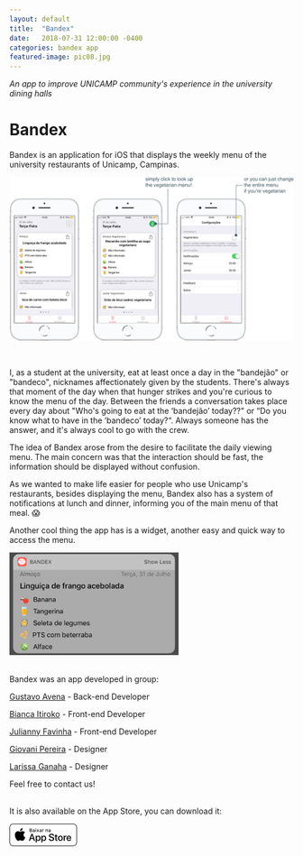 ```yaml
---
layout: default
title:  "Bandex"
date:   2018-07-31 12:00:00 -0400
categories: bandex app
featured-image: pic08.jpg
---
```


_An app to improve UNICAMP community's experience in the university dining halls_

# Bandex


Bandex is an application for iOS that displays the weekly menu of the university restaurants of Unicamp, Campinas.<br>

<img src="https://github.com/julianny-favinha/julianny-favinha.github.io/raw/master/images/bandex/bandex.png" style="padding: 0;display: block;margin: 0 auto;max-height: 100%;max-width: 100%;"><br><br>

I, as a student at the university, eat at least once a day in the "bandejão" or "bandeco", nicknames affectionately given by the students. There's always that moment of the day when that hunger strikes and you're curious to know the menu of the day. Between the friends a conversation takes place every day about "Who's going to eat at the ‘bandejão’ today??" or “Do you know what to have in the ‘bandeco’ today?“. Always someone has the answer, and it's always cool to go with the crew.

The idea of Bandex arose from the desire to facilitate the daily viewing menu. The main concern was that the interaction should be fast, the information should be displayed without confusion.

As we wanted to make life easier for people who use Unicamp's restaurants, besides displaying the menu, Bandex also has a system of notifications at lunch and dinner, informing you of the main menu of that meal. 😱

Another cool thing the app has is a widget, another easy and quick way to access the menu.<br>

<img src="https://github.com/julianny-favinha/julianny-favinha.github.io/raw/master/images/bandex/widget.jpeg" width="300"><br><br>


Bandex was an app developed in group:

<a href="https://www.facebook.com/gugaavena">Gustavo Avena</a> - Back-end Developer

<a href="https://www.facebook.com/bianca.itiroko">Bianca Itiroko</a> - Front-end Developer

<a href="https://www.facebook.com/julianny.favinha">Julianny Favinha</a> - Front-end Developer

<a href="https://www.facebook.com/giovaninppc">Giovani Pereira</a> - Designer

<a href="https://www.facebook.com/larissa.ganaha">Larissa Ganaha</a> - Designer

Feel free to contact us!<br><br>


It is also available on the App Store, you can download it:

<a href="https://itunes.apple.com/us/app/bandex/id1247437596?mt=8"><img src="https://github.com/julianny-favinha/julianny-favinha.github.io/raw/master/images/download_app_store.png"></a>